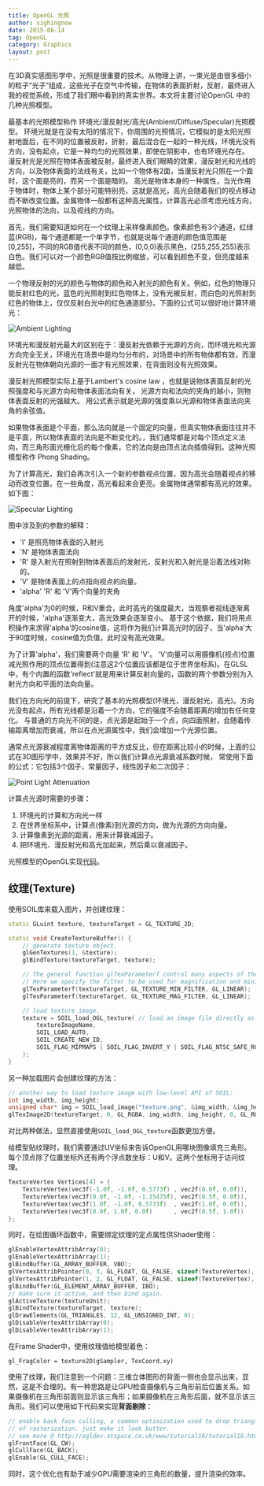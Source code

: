 ```yaml
---
title: OpenGL 光照
author: sighingnow
date: 2015-08-14
tag: OpenGL
category: Graphics
layout: post
---
```


在3D真实感图形学中，光照是很重要的技术。从物理上讲，一束光是由很多细小的粒子“光子”组成，这些光子在空气中传输，在物体的表面折射，反射，最终进入我的视觉系统，形成了我们眼中看到的真实世界。本文将主要讨论OpenGL 中的几种光照模型。

<!--more-->

最基本的光照模型称作 环境光/漫反射光/高光(Ambient/Diffuse/Specular)光照模型。
环境光就是在没有太阳的情况下，你周围的光照情况，它模拟的是太阳光照射地面后，在不同的位置被反射，折射，最后混合在一起的一种光线，环境光没有方向，没有起点，它是一种均匀的光照效果，即使在阴影中，也有环境光存在。
漫反射光是光照在物体表面被反射，最终进入我们眼睛的效果，漫反射光和光线的方向，以及物体表面的法线有关，比如一个物体有2面，当漫反射光只照在一个面时，这个面是亮的，而另一个面是暗的。
高光是物体本身的一种属性，当光作用于物体时，物体上某个部分可能特别亮，这就是高光，高光会随着我们的视点移动而不断改变位置。金属物体一般都有这种高光属性，计算高光必须考虑光线方向，光照物体的法向，以及视线的方向。

首先，我们需要知道如何在一个纹理上采样像素颜色。像素颜色有3个通道，红绿蓝(RGB)，每个通道都是一个单字节，也就是说每个通道的颜色值范围是[0,255]，不同的RGB值代表不同的颜色，(0,0,0)表示黑色，(255,255,255)表示白色。我们可以对一个颜色RGB值按比例缩放，可以看到颜色不变，但亮度越来越低。

一个物理反射的光的颜色与物体的颜色和入射光的颜色有关。例如，红色的物理只能反射红色的光，蓝色的光照射到红色物体上，没有光被反射，而白色的光照射到红色的物体上，仅仅反射白光中的红色通道部分。下面的公式可以很好地计算环境光：

![Ambient Lighting]({{site.url}}/resource/lighting/ambient_lighting.png)

环境光和漫反射光最大的区别在于：漫反射光依赖于光源的方向，而环境光和光源方向完全无关，环境光在场景中是均匀分布的，对场景中的所有物体都有效，而漫反射光在物体朝向光源的一面才有光照效果，在背面则没有光照效果。

漫反射光照模型实际上基于Lambert's cosine law ，也就是说物体表面反射的光照强度和与光源方向和物体表面法向有关，
光源方向和法向的夹角的越小，则物体表面反射的光强越大。 用公式表示就是光源的强度乘以光源和物体表面法向夹角的余弦值。

如果物体表面是个平面，那么法向就是一个固定的向量，但真实物体表面往往并不是平面，所以物体表面的法向是不断变化的。，我们通常都是对每个顶点定义法向，而三角形面光栅化后的每个像素，它的法向是由顶点法向插值得到。这种光照模型称作 Phong Shading。

为了计算高光，我们会再次引入一个新的参数视点位置，因为高光会随着视点的移动而改变位置。在一些角度，高光看起来会更亮。金属物体通常都有高光的效果。如下图：

![Specular Lighting]({{site.url}}/resource/lighting/specular_lighting.png)

图中涉及到的参数的解释：

+ 'I' 是照亮物体表面的入射光
+ 'N' 是物体表面法向
+ 'R' 是入射光在照射到物体表面后的发射光，反射光和入射光是沿着法线对称的。
+ 'V' 是物体表面上的点指向视点的向量。
+ 'alpha' 'R' 和 'V'两个向量的夹角

角度'alpha'为0的时候，R和V重合，此时高光的强度最大，当观察者视线逐渐离开的时候，'alpha'逐渐变大，高光效果会逐渐变小。
基于这个依据，我们将用点积操作来求得'alpha'的cosine值，这将作为我们计算高光时的因子，当'alpha'大于90度时候，cosine值为负值，此时没有高光效果。

为了计算'alpha'，我们需要两个向量 'R' 和 'V'。 'V'向量可以用摄像机(视点)位置减光照作用的顶点位置得到(注意这2个位置应该都是位于世界坐标系)。在GLSL中，有个内置的函数'reflect'就是用来计算反射向量的，函数的两个参数分别为入射光方向和平面的法向向量。

我们在方向光的前提下，研究了基本的光照模型(环境光，漫反射光，高光)。方向光没有起点，所有光线都是沿着一个方向，它的强度不会随着距离的增加有任何变化。
与普通的方向光不同的是，点光源是起始于一个点，向四面照射，会随着传输距离增加而衰减，所以在点光源属性中，我们会增加一个光源位置。

通常点光源衰减程度离物体距离的平方成反比，但在距离比较小的时候，上面的公式在3D图形学中，效果并不好，所以我们计算点光源衰减系数时候，
常使用下面的公式：它包括3个因子，常量因子，线性因子和二次因子：

![Point Light Attenuation]({{site.url}}/resource/lighting/point_light_attenuation.png)

计算点光源时需要的步骤：

1. 环境光的计算和方向光一样
2. 在世界坐标系中，计算点(像素)到光源的方向，做为光源的方向向量。
3. 计算像素到光源的距离，用来计算衰减因子。
4. 把环境光、漫反射光和高光加起来，然后乘以衰减因子。

光照模型的OpenGL实现[代码]({{site.url}}/resource/lighting/lighting_code.zip)。

纹理(Texture)
-------------

使用SOIL库来载入图片，并创建纹理：

~~~cpp
static GLuint texture, textureTarget = GL_TEXTURE_2D;

static void CreateTextureBuffer() {
    // generate texture object.
    glGenTextures(1, &texture);
    glBindTexture(textureTarget, texture);

    // The general function glTexParameterf control many aspects of the texture sampling operation.
    // Here we specify the filter to be used for magnification and minification.
    glTexParameterf(textureTarget, GL_TEXTURE_MIN_FILTER, GL_LINEAR);
    glTexParameterf(textureTarget, GL_TEXTURE_MAG_FILTER, GL_LINEAR);

    // load texture image.
    texture = SOIL_load_OGL_texture( // load an image file directly as a new OpenGL texture
        textureImageName,
        SOIL_LOAD_AUTO,
        SOIL_CREATE_NEW_ID,
        SOIL_FLAG_MIPMAPS | SOIL_FLAG_INVERT_Y | SOIL_FLAG_NTSC_SAFE_RGB | SOIL_FLAG_COMPRESS_TO_DXT
    );
}
~~~

另一种加载图片会创建纹理的方法：

~~~cpp
// another way to load texture image with low-level API of SOIL:
int img_width, img_height;
unsigned char* img = SOIL_load_image("texture.png", &img_width, &img_height, NULL, 0);
glTexImage2D(textureTarget, 0, GL_RGBA, img_width, img_height, 0, GL_RGBA, GL_UNSIGNED_BYTE, img);
~~~

对比两种做法，显然直接使用`SOIL_load_OGL_texture`函数更加方便。

给模型贴纹理时，我们需要通过UV坐标来告诉OpenGL用哪块图像填充三角形。每个顶点除了位置坐标外还有两个浮点数坐标：U和V。这两个坐标用于访问纹理。

~~~cpp
TextureVertex Vertices[4] = {
    TextureVertex(vec3f(-1.0f, -1.0f, 0.5773f) , vec2f(0.0f, 0.0f)),
    TextureVertex(vec3f(0.0f, -1.0f, -1.15475f), vec2f(0.5f, 0.0f)),
    TextureVertex(vec3f(1.0f, -1.0f, 0.5773f)  , vec2f(1.0f, 0.0f)),
    TextureVertex(vec3f(0.0f, 1.0f, 0.0f)      , vec2f(0.5f, 1.0f))
};
~~~

同时，在绘图循环函数中，需要绑定纹理的定点属性供Shader使用：

~~~cpp
glEnableVertexAttribArray(0);
glEnableVertexAttribArray(1);
glBindBuffer(GL_ARRAY_BUFFER, VBO);
glVertexAttribPointer(0, 3, GL_FLOAT, GL_FALSE, sizeof(TextureVertex), 0);
glVertexAttribPointer(1, 2, GL_FLOAT, GL_FALSE, sizeof(TextureVertex), (const GLvoid *)sizeof(vec3f));
glBindBuffer(GL_ELEMENT_ARRAY_BUFFER, IBO);
// make sure it active, and then bind again.
glActiveTexture(textureUnit);
glBindTexture(textureTarget, texture);
glDrawElements(GL_TRIANGLES, 12, GL_UNSIGNED_INT, 0);
glDisableVertexAttribArray(0);
glDisableVertexAttribArray(1);
~~~

在Frame Shader中，使用纹理值给模型着色：

    gl_FragColor = texture2D(gSampler, TexCoord.xy)

使用了纹理，我们注意到一个问题：三维立体图形的背面一侧也会显示出来，显然，这是不合理的。有一种思路是让GPU检查摄像机与三角形前后位置关系。如果摄像机在三角形前面则显示该三角形；如果摄像机在三角形后面，就不显示该三角形。我们可以使用如下代码来实现**背面剔除**：

~~~cpp
// enable back face culling, a common optimization used to drop triangles before the heavy process
// of rasterization. just make it look butter.
// see more @ http://ogldev.atspace.co.uk/www/tutorial16/tutorial16.html
glFrontFace(GL_CW);
glCullFace(GL_BACK);
glEnable(GL_CULL_FACE);
~~~

同时，这个优化也有助于减少GPU需要渲染的三角形的数量，提升渲染的效率。
